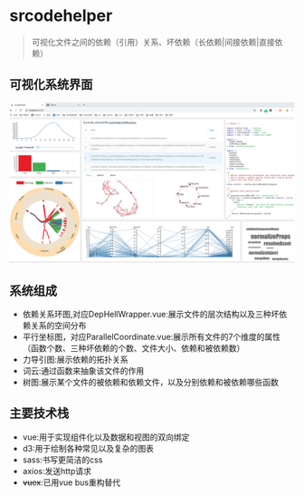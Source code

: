 # srcodehelper

> 可视化文件之间的依赖（引用）关系、坏依赖（长依赖|间接依赖|直接依赖）

##  可视化系统界面
![可视化界面系统](./static/vis-interface_v2.png)

## 系统组成
- 依赖关系环图,对应DepHellWrapper.vue:展示文件的层次结构以及三种坏依赖关系的空间分布
- 平行坐标图，对应ParallelCoordinate.vue:展示所有文件的7个维度的属性（函数个数、三种坏依赖的个数、文件大小、依赖和被依赖数）
- 力导引图:展示依赖的拓扑关系
- 词云:通过函数来抽象该文件的作用
- 树图:展示某个文件的被依赖和依赖文件，以及分别依赖和被依赖哪些函数

## 主要技术栈
- vue:用于实现组件化以及数据和视图的双向绑定
- d3:用于绘制各种常见以及复杂的图表
- sass:书写更简洁的css
- axios:发送http请求
- ~~vuex~~:已用vue bus重构替代
